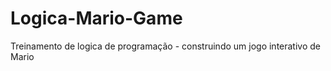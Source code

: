 # Logica-Mario-Game
Treinamento de logica de programação - construindo um jogo interativo de Mario 
